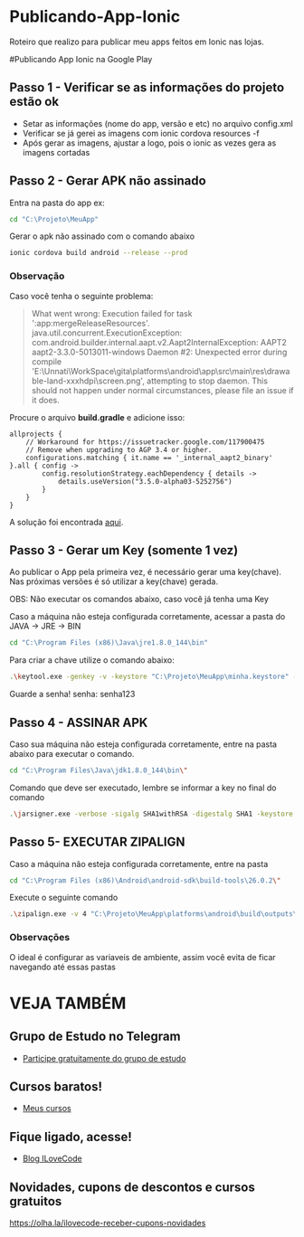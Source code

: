 # Publicando-App-Ionic
Roteiro que realizo para publicar meu apps feitos em Ionic nas lojas.

#Publicando App Ionic na Google Play

## Passo 1 - Verificar se as informações do projeto estão ok
- Setar as informações (nome do app, versão e etc) no arquivo config.xml
- Verificar se já gerei as imagens com ionic cordova resources -f
- Após gerar as imagens, ajustar a logo, pois o ionic as vezes gera as imagens cortadas

## Passo 2 - Gerar APK não assinado
Entra na pasta do app 
ex: 

```sh
cd "C:\Projeto\MeuApp"
```

Gerar o apk não assinado com o comando abaixo
```sh
ionic cordova build android --release --prod
```

### Observação
Caso você tenha o seguinte problema:

> What went wrong: Execution failed for task ':app:mergeReleaseResources'.
> java.util.concurrent.ExecutionException: com.android.builder.internal.aapt.v2.Aapt2InternalException: AAPT2 aapt2-3.3.0-5013011-windows Daemon #2: Unexpected error during compile 'E:\Unnati\WorkSpace\gita\platforms\android\app\src\main\res\drawable-land-xxxhdpi\screen.png', attempting to stop daemon. This should not happen under normal circumstances, please file an issue if it does.

Procure o arquivo **build.gradle** e adicione isso:
```
allprojects {
    // Workaround for https://issuetracker.google.com/117900475
    // Remove when upgrading to AGP 3.4 or higher.
    configurations.matching { it.name == '_internal_aapt2_binary' }.all { config ->
        config.resolutionStrategy.eachDependency { details ->
            details.useVersion("3.5.0-alpha03-5252756")
        }
    }
}
```
A solução foi encontrada [aqui](https://stackoverflow.com/questions/61320302/java-util-concurrent-executionexception-com-android-builder-internal-aapt-v2-aa).

## Passo 3 - Gerar um Key (somente 1 vez)
Ao publicar o App pela primeira vez, é necessário gerar uma key(chave). Nas próximas versões é só utilizar a key(chave) gerada.

OBS: Não executar os comandos abaixo, caso você já tenha uma Key

Caso a máquina não esteja configurada corretamente, acessar a pasta do JAVA -> JRE -> BIN
```sh
cd "C:\Program Files (x86)\Java\jre1.8.0_144\bin"
```

Para criar a chave utilize o comando abaixo:

```sh
.\keytool.exe -genkey -v -keystore "C:\Projeto\MeuApp\minha.keystore" -alias minhaKey -keyalg RSA -keysize 2048 -validity 10000
```

Guarde a senha!
senha: senha123


## Passo 4 - ASSINAR APK
Caso sua máquina não esteja configurada corretamente, entre na pasta abaixo para executar o comando.

```sh
cd "C:\Program Files\Java\jdk1.8.0_144\bin\"
```

Comando que deve ser executado, lembre se informar a key no final do comando

```sh
.\jarsigner.exe -verbose -sigalg SHA1withRSA -digestalg SHA1 -keystore "C:\Projeto\MeuApp\minha.keystore" "C:\Projeto\MeuApp\platforms\android\build\outputs\apk\android-release-unsigned.apk" minhaKey 
```

## Passo 5- EXECUTAR ZIPALIGN
Caso a máquina não esteja configurada corretamente, entre na pasta 

```sh
cd "C:\Program Files (x86)\Android\android-sdk\build-tools\26.0.2\"
```

Execute o seguinte comando
```sh
.\zipalign.exe -v 4 "C:\Projeto\MeuApp\platforms\android\build\outputs\apk\android-release-unsigned.apk" "C:\Projeto\MeuApp\MeuApp-0.0.2.apk"
```


### Observações
O ideal é configurar as variaveis de ambiente, assim você evita de ficar navegando até essas pastas

# VEJA TAMBÉM
## Grupo de Estudo no Telegram
- [Participe gratuitamente do grupo de estudo](https://t.me/blogilovecode)

## Cursos baratos!
- [Meus cursos](https://olha.la/udemy)

## Fique ligado, acesse!
- [Blog ILoveCode](https://ilovecode.com.br)

## Novidades, cupons de descontos e cursos gratuitos
https://olha.la/ilovecode-receber-cupons-novidades
